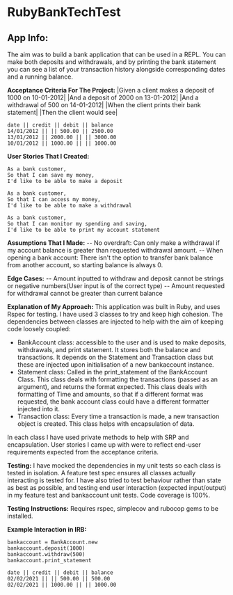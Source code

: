# RubyBankTechTest

## App Info:
The aim was to build a bank application that can be used in a REPL. You can make both deposits and withdrawals, and by printing the bank statement you can see a list of your transaction history alongside corresponding dates and a running balance. 

**Acceptance Criteria For The Project:**
|Given a client makes a deposit of 1000 on 10-01-2012|
|And a deposit of 2000 on 13-01-2012|
|And a withdrawal of 500 on 14-01-2012|
|When the client prints their bank statement|
|Then the client would see|

```
date || credit || debit || balance
14/01/2012 || || 500.00 || 2500.00
13/01/2012 || 2000.00 || || 3000.00
10/01/2012 || 1000.00 || || 1000.00
```

**User Stories That I Created:**
``` 
As a bank customer,
So that I can save my money,
I'd like to be able to make a deposit

As a bank customer,
So that I can access my money,
I'd like to be able to make a withdrawal

As a bank customer,
So that I can monitor my spending and saving,
I'd like to be able to print my account statement
```

**Assumptions That I Made:**
-- No overdraft: Can only make a withdrawal if my account balance is greater than requested withdrawal amount.
-- When opening a bank account: There isn't the option to transfer bank balance from another account, so starting balance is always 0.

**Edge Cases:**
-- Amount inputted to withdraw and deposit cannot be strings or negative numbers(User input is of the correct type)
-- Amount requested for withdrawal cannot be greater than current balance

**Explanation of My Approach:**
This application was built in Ruby, and uses Rspec for testing. 
I have used 3 classes to try and keep high cohesion. The dependencies between classes are injected to help with the aim of keeping code loosely coupled:
- BankAccount class: accessible to the user and is used to make deposits, withdrawals, and print statement. It stores both the balance and transactions. It depends on the Statement and Transaction class but these are injected upon initialisation of a new bankaccount instance. 
- Statement class: Called in the print_statement of the BankAccount Class. This class deals with formatting the transactions (passed as an argument), and returns the format expected. This class deals with formatting of Time and amounts, so that if a different format was requested, the bank account class could have a different formatter injected into it.  
- Transaction class: Every time a transaction is made, a new transaction object is created. This class helps with encapsulation of data. 

In each class I have used private methods to help with SRP and encapsulation. 
User stories I came up with were to reflect end-user requirements expected from the acceptance criteria. 

**Testing:**
I have mocked the dependencies in my unit tests so each class is tested in isolation. A feature test spec ensures all classes actually interacting is tested for. I have also tried to test behaviour rather than state as best as possible, and testing end user interaction (expected input/output) in my feature test and bankaccount unit tests. Code coverage is 100%.

**Testing Instructions:**
Requires rspec, simplecov and rubocop gems to be installed. 

**Example Interaction in IRB:**
```
bankaccount = BankAccount.new
bankaccount.deposit(1000)
bankaccount.withdraw(500)
bankaccount.print_statement

date || credit || debit || balance
02/02/2021 || || 500.00 || 500.00
02/02/2021 || 1000.00 || || 1000.00
```
